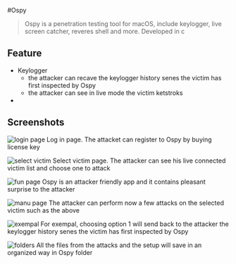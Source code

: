 #Ospy
> Ospy is a penetration testing tool for macOS, include keylogger, live screen catcher, reveres shell and more. Developed in c

## Feature

* Keylogger
	* the attacker can recave the keylogger history senes the victim has first inspected by Ospy
	* the attacker can see in live mode the victim ketstroks
* 


## Screenshots
![login page](https://raw.githubusercontent.com/oririnat/Ospy_RAT/master/screenshots/1.png)
Log in page. The attacket can register to Ospy by buying license key


![select victim](https://raw.githubusercontent.com/oririnat/Ospy_RAT/master/screenshots/2.png)
Select victim page. The attacker can see his live connected victim list and choose one to attack


![fun page](https://raw.githubusercontent.com/oririnat/Ospy_RAT/master/screenshots/3.png)
Ospy is an attacker friendly app and it contains pleasant surprise to the attacker

![manu page](https://raw.githubusercontent.com/oririnat/Ospy_RAT/master/screenshots/4.png)
The attacker can perform now a few attacks on the selected victim such as the above


![exempal](https://raw.githubusercontent.com/oririnat/Ospy_RAT/master/screenshots/5.png)
For exempal, choosing option 1 will send back to the attacker the keylogger history senes the victim has first inspected by Ospy


![folders](https://raw.githubusercontent.com/oririnat/Ospy_RAT/master/screenshots/6.png)
All the files from the attacks and the setup will save in an organized way in Ospy folder
